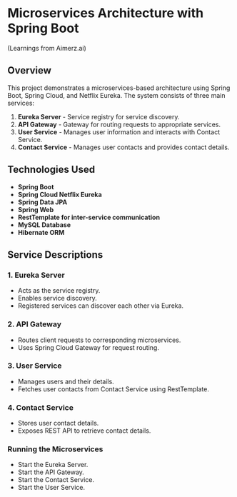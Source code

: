 # Microservices Architecture with Spring Boot
(Learnings from Aimerz.ai)

## Overview
This project demonstrates a microservices-based architecture using Spring Boot, Spring Cloud, and Netflix Eureka. The system consists of three main services:

1. **Eureka Server** - Service registry for service discovery.
2. **API Gateway** - Gateway for routing requests to appropriate services.
3. **User Service** - Manages user information and interacts with Contact Service.
4. **Contact Service** - Manages user contacts and provides contact details.

## Technologies Used
- **Spring Boot**
- **Spring Cloud Netflix Eureka**
- **Spring Data JPA**
- **Spring Web**
- **RestTemplate for inter-service communication**
- **MySQL Database**
- **Hibernate ORM**


## Service Descriptions

### 1. **Eureka Server**
- Acts as the service registry.
- Enables service discovery.
- Registered services can discover each other via Eureka.


### 2. **API Gateway**
- Routes client requests to corresponding microservices.
- Uses Spring Cloud Gateway for request routing.


### 3. **User Service**
- Manages users and their details.
- Fetches user contacts from Contact Service using RestTemplate.


### 4. **Contact Service**
- Stores user contact details.
- Exposes REST API to retrieve contact details.


### Running the Microservices
- Start the Eureka Server.
- Start the API Gateway.
- Start the Contact Service.
- Start the User Service.
